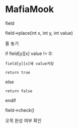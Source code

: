 # MafiaMook

field

field->place(int x, int y, int value)

돌 놓기

if field[y][x] value != 0:

    field[y][x]에 value저장

    return true

else

    return false

endif

field->check()

오목 완성 여부 확인